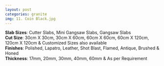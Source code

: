 ```yaml
---
layout: post
categories: granite
img: 11. Coin Black.jpg
---
```

<b>Slab Sizes</b>: Cutter Slabs, Mini Gangsaw Slabs, Gangsaw Slabs<br>
                    <b>Cut Size</b>: 30cm X 30cm, 30cm X 60cm, 60cm X 60cm, 60cm X 120cm, 120cm X 120cm & Customized
                    Sizes also available<br>
                    <b>Finishes</b>: Polished, Lapatro, Leather, Shot Blast, Flamed, Antique, Brushed & Honed<br>
                    <b>Thickness</b>: 17mm, 20mm, 30mm, 40mm, 60mm & As per Requirement<br><br>